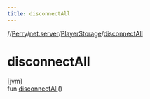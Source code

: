 ```yaml
---
title: disconnectAll
---
```

//[Perry](../../../index.html)/[net.server](../index.html)/[PlayerStorage](index.html)/[disconnectAll](disconnect-all.html)



# disconnectAll



[jvm]\
fun [disconnectAll](disconnect-all.html)()




